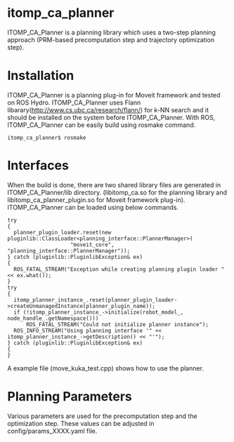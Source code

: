itomp_ca_planner
================

ITOMP_CA_Planner is a planning library which uses a two-step planning approach (PRM-based precomputation step and trajectory optimization step).

Installation
===========
ITOMP_CA_Planner is a planning plug-in for Moveit framework and tested on ROS Hydro.
ITOMP_CA_Planner uses Flann libarary(http://www.cs.ubc.ca/research/flann/) for k-NN search and it should be installed on the system before ITOMP_CA_Planner.
With ROS, ITOMP_CA_Planner can be easily build using rosmake command.

```
itomp_ca_planner$ rosmake
```

Interfaces
===========
When the build is done, there are two shared library files are generated in ITOMP_CA_Planner/lib directory.
(libitomp_ca.so for the planning library and libitomp_ca_planner_plugin.so for Moveit framework plug-in).
ITOMP_CA_Planner can be loaded using below commands.
```
try
{
  planner_plugin_loader.reset(new pluginlib::ClassLoader<planning_interface::PlannerManager>(
					"moveit_core", "planning_interface::PlannerManager"));
} catch (pluginlib::PluginlibException& ex)
{
  ROS_FATAL_STREAM("Exception while creating planning plugin loader " << ex.what());
}
try
{
  itomp_planner_instance_.reset(planner_plugin_loader->createUnmanagedInstance(planner_plugin_name));
  if (!itomp_planner_instance_->initialize(robot_model_, node_handle_.getNamespace()))
	  ROS_FATAL_STREAM("Could not initialize planner instance");
  ROS_INFO_STREAM("Using planning interface '" << itomp_planner_instance_->getDescription() << "'");
} catch (pluginlib::PluginlibException& ex)
{
}
```
A example file (move_kuka_test.cpp) shows how to use the planner.

Planning Parameters
===========
Various parameters are used for the precomputation step and the optimization step.
These values can be adjusted in config/params_XXXX.yaml file.
